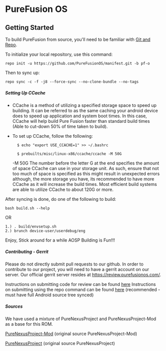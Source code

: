 PureFusion OS
=====================

Getting Started
---------------

To build PureFusion from source, you'll need to be familiar with
[Git and Repo](http://source.android.com/download/using-repo).


To initialize your local repository, use this command:

	repo init -u https://github.com/PureFusionOS/manifest.git -b pf-o

Then to sync up:

    repo sync -c -f -j8 --force-sync --no-clone-bundle --no-tags
    
##### Setting Up CCache
- CCache is a method of utilizing a specified storage space to speed up building. It can be referred to as the same caching your android device does to speed up application and system boot times. In this case, CCache will help build Pure Fusion faster than standard build times (Able to cut-down 50% of time taken to build).
- To set up CCache, follow the following:


        $ echo "export USE_CCACHE=1" >> ~/.bashrc

        $ prebuilts/misc/linux-x86/ccache/ccache -M 50G

     -M 50G
The number before the letter G at the end specifies the amount of space CCache can use in your storage unit. As such, ensure that not too much of space is specified as this might result in unexpected errors although, the more storage you have, its recommended to have more CCache as it will increase the build times. Most efficient build systems are able to utilize CCache to about 120G or more.    


After syncing is done, do one of the following to build:

    bash build.sh --help

OR

    1.) . build/envsetup.sh
    2.) brunch device-user/userdebug/eng

Enjoy, Stick around for a while AOSP Building is Fun!!!

##### Contributing - Gerrit
Please do not directly submit pull requests to our github. In order to contribute to our project, you will need to have a gerrit account on our server. Our official gerrit server resides at https://review.purefusionos.com/.

Instructions on submitting code for review can be found [here](https://review.purefusionos.com/Documentation/user-upload.html)
Instructions on submitting using the repo command can be found [here](https://source.android.com/source/using-repo) (recommended - must have full Android source tree synced)

##### Sources
We have used a mixture of PureNexusProject and PureNexusProject-Mod as a base for this ROM.

[PureNexusProject-Mod](https://github.com/PureNexusProject-Mod/) (original source PureNexusProject-Mod)

[PureNexusProject](https://github.com/PureNexusProject) (original source PureNexusProject)
